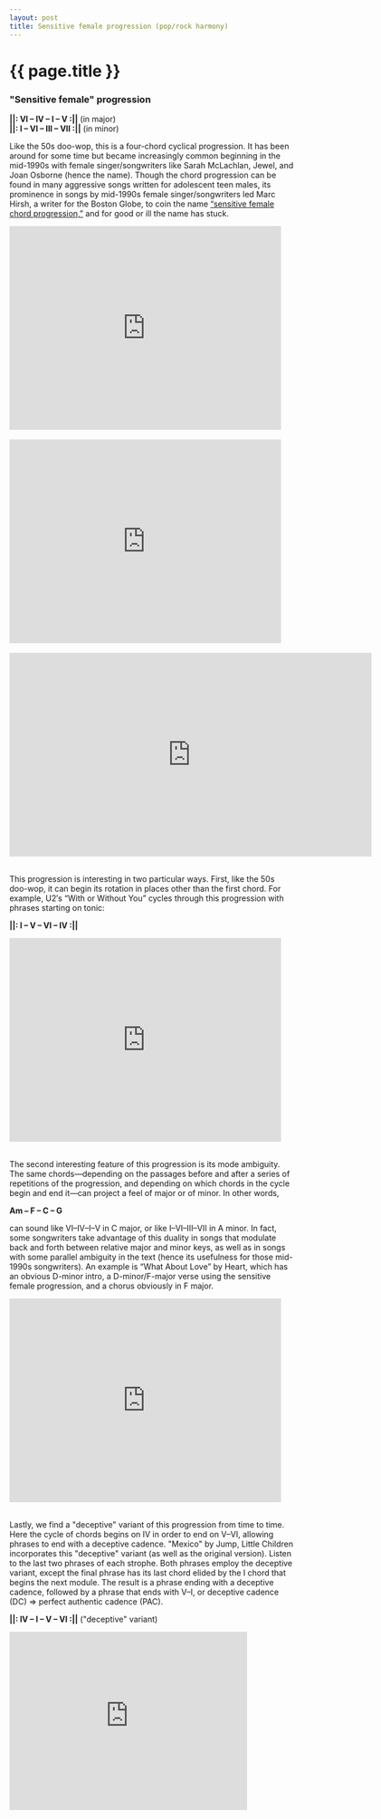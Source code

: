 ```yaml
---
layout: post
title: Sensitive female progression (pop/rock harmony)
---
```


{{ page.title }}
================

### "Sensitive female" progression ###


**&#124;&#124;: VI – IV – I – V :&#124;&#124;** (in major)  
**&#124;&#124;: I – VI – III – VII :&#124;&#124;** (in minor) 

Like the 50s doo-wop, this is a four-chord cyclical progression. It has been around for some time but became increasingly common beginning in the mid-1990s with female singer/songwriters like Sarah McLachlan, Jewel, and Joan Osborne (hence the name). Though the chord progression can be found in many aggressive songs written for adolescent teen males, its prominence in songs by mid-1990s female singer/songwriters led Marc Hirsh, a writer for the Boston Globe, to coin the name [“sensitive female chord progression,”](http://web.archive.org/web/20100113080032/http://www.boston.com/ae/music/articles/2008/12/31/striking_a_chord/) and for good or ill the name has stuck.

<iframe width="480" height="360" src="http://www.youtube.com/embed/_QUq72fla3o?rel=0" frameborder="0" allowfullscreen></iframe><br/><br/>

<iframe width="480" height="360" src="http://www.youtube.com/embed/USR3bX_PtU4?rel=0" frameborder="0" allowfullscreen></iframe><br/><br/>

<iframe width="640" height="360" src="http://www.youtube.com/embed/AfsS3pIDBfw?rel=0" frameborder="0" allowfullscreen></iframe><br/><br/>

This progression is interesting in two particular ways. First, like the 50s doo-wop, it can begin its rotation in places other than the first chord. For example, U2′s “With or Without You” cycles through this progression with phrases starting on tonic:

**&#124;&#124;: I – V – VI – IV :&#124;&#124;** 

<iframe width="480" height="360" src="http://www.youtube.com/embed/XmSdTa9kaiQ?rel=0" frameborder="0" allowfullscreen></iframe><br/><br/>

The second interesting feature of this progression is its mode ambiguity. The same chords—depending on the passages before and after a series of repetitions of the progression, and depending on which chords in the cycle begin and end it—can project a feel of major or of minor. In other words,

**Am – F – C – G**

can sound like VI–IV–I–V in C major, or like I–VI–III–VII in A minor. In fact, some songwriters take advantage of this duality in songs that modulate back and forth between relative major and minor keys, as well as in songs with some parallel ambiguity in the text (hence its usefulness for those mid-1990s songwriters). An example is “What About Love” by Heart, which has an obvious D-minor intro, a D-minor/F-major verse using the sensitive female progression, and a chorus obviously in F major.

<iframe width="480" height="360" src="http://www.youtube.com/embed/KE5GGMhmo-M?rel=0" frameborder="0" allowfullscreen></iframe><br/><br/>

Lastly, we find a "deceptive" variant of this progression from time to time. Here the cycle of chords begins on IV in order to end on V–VI, allowing phrases to end with a deceptive cadence. "Mexico" by Jump, Little Children incorporates this "deceptive" variant (as well as the original version). Listen to the last two phrases of each strophe. Both phrases employ the deceptive variant, except the final phrase has its last chord elided by the I chord that begins the next module. The result is a phrase ending with a deceptive cadence, followed by a phrase that ends with V–I, or deceptive cadence (DC) => perfect authentic cadence (PAC).

**&#124;&#124;: IV – I – V – VI :&#124;&#124;** ("deceptive" variant)  

<iframe width="420" height="315" src="http://www.youtube.com/embed/jo-Yw-7C95E" frameborder="0" allowfullscreen></iframe>